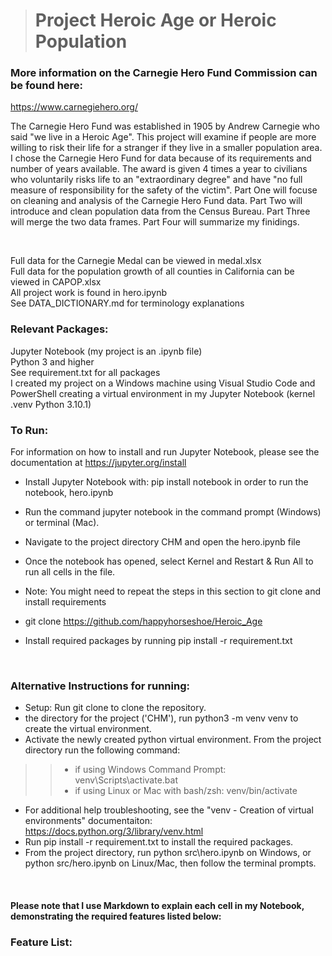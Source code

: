 > # **Project Heroic Age or Heroic Population**

### More information on the Carnegie Hero Fund Commission can be found here:
https://www.carnegiehero.org/

The Carnegie Hero Fund was established in 1905 by Andrew Carnegie who said "we live in a Heroic Age". This project will examine if people are more willing to risk their life for a stranger if they live in a smaller population area. I chose the Carnegie Hero Fund for data because of its requirements and number of years available. The award is given 4 times a year to civilians who voluntarily risks life to an "extraordinary degree" and have "no full measure of responsibility for the safety of the victim". Part One will focuse on cleaning and analysis of the Carnegie Hero Fund data. Part Two will introduce and clean population data from the Census Bureau. Part Three will merge the two data frames. Part Four will summarize my finidings.

>> 
<br> 

Full data for the Carnegie Medal can be viewed in medal.xlsx<br>
Full data for the population growth of all counties in California can be viewed in CAPOP.xlsx<br>
All project work is found in hero.ipynb<br>
See DATA_DICTIONARY.md for terminology explanations<br>

### Relevant Packages:
Jupyter Notebook (my project is an .ipynb file) <br>
Python 3 and higher <br>
See requirement.txt for all packages<br>
I created my project on a Windows machine using Visual Studio Code and PowerShell creating a virtual environment in my Jupyter Notebook (kernel .venv Python 3.10.1)

### To Run:
For information on how to install and run Jupyter Notebook, please see the documentation at https://jupyter.org/install

- Install Jupyter Notebook with: pip install notebook in order to run the notebook, hero.ipynb
- Run the command jupyter notebook in the command prompt (Windows) or terminal (Mac).
- Navigate to the project directory CHM and open the hero.ipynb file

- Once the notebook has opened, select Kernel and Restart & Run All to run all cells in the file.

- Note: You might need to repeat the steps in this section to git clone and install requirements

- git clone https://github.com/happyhorseshoe/Heroic_Age

- Install required packages by running pip install -r requirement.txt
<br>

### Alternative Instructions for running:

- Setup: Run git clone <your repo url.git> to clone the repository.
-  the directory for the project ('CHM'), run python3 -m venv venv to create the virtual environment.
- Activate the newly created python virtual environment. From the project directory run the following command:
>> - if using Windows Command Prompt: venv\Scripts\activate.bat
>> - if using Linux or Mac with bash/zsh: venv/bin/activate
- For additional help troubleshooting, see the "venv - Creation of virtual environments" documentaiton: https://docs.python.org/3/library/venv.html
- Run pip install -r requirement.txt to install the required packages.
- From the project directory, run python src\hero.ipynb on Windows, or python src/hero.ipynb on Linux/Mac, then follow the terminal prompts.

<br>

#### Please note that I use Markdown to explain each cell in my Notebook, demonstrating the required features listed below:


### Feature List:


